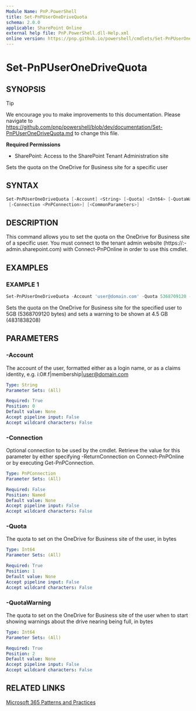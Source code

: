 ```yaml
---
Module Name: PnP.PowerShell
title: Set-PnPUserOneDriveQuota
schema: 2.0.0
applicable: SharePoint Online
external help file: PnP.PowerShell.dll-Help.xml
online version: https://pnp.github.io/powershell/cmdlets/Set-PnPUserOneDriveQuota.html
---
```

 
# Set-PnPUserOneDriveQuota

## SYNOPSIS

> [!TIP]
> We encourage you to make improvements to this documentation. Please navigate to https://github.com/pnp/powershell/blob/dev/documentation/Set-PnPUserOneDriveQuota.md to change this file.


**Required Permissions**

* SharePoint: Access to the SharePoint Tenant Administration site

Sets the quota on the OneDrive for Business site for a specific user

## SYNTAX

```powershell
Set-PnPUserOneDriveQuota [-Account] <String> [-Quota] <Int64> [-QuotaWarning] <Int64>
 [-Connection <PnPConnection>] [<CommonParameters>]
```

## DESCRIPTION
This command allows you to set the quota on the OneDrive for Business site of a specific user. You must connect to the tenant admin website (https://:<tenant>-admin.sharepoint.com) with Connect-PnPOnline in order to use this cmdlet.

## EXAMPLES

### EXAMPLE 1
```powershell
Set-PnPUserOneDriveQuota -Account 'user@domain.com' -Quota 5368709120 -QuotaWarning 4831838208
```

Sets the quota on the OneDrive for Business site for the specified user to 5GB (5368709120 bytes) and sets a warning to be shown at 4.5 GB (4831838208)

## PARAMETERS

### -Account
The account of the user, formatted either as a login name, or as a claims identity, e.g. i:0#.f|membership|user@domain.com

```yaml
Type: String
Parameter Sets: (All)

Required: True
Position: 0
Default value: None
Accept pipeline input: False
Accept wildcard characters: False
```

### -Connection
Optional connection to be used by the cmdlet. Retrieve the value for this parameter by either specifying -ReturnConnection on Connect-PnPOnline or by executing Get-PnPConnection.

```yaml
Type: PnPConnection
Parameter Sets: (All)

Required: False
Position: Named
Default value: None
Accept pipeline input: False
Accept wildcard characters: False
```

### -Quota
The quota to set on the OneDrive for Business site of the user, in bytes

```yaml
Type: Int64
Parameter Sets: (All)

Required: True
Position: 1
Default value: None
Accept pipeline input: False
Accept wildcard characters: False
```

### -QuotaWarning
The quota to set on the OneDrive for Business site of the user when to start showing warnings about the drive nearing being full, in bytes

```yaml
Type: Int64
Parameter Sets: (All)

Required: True
Position: 2
Default value: None
Accept pipeline input: False
Accept wildcard characters: False
```

## RELATED LINKS

[Microsoft 365 Patterns and Practices](https://aka.ms/m365pnp)

